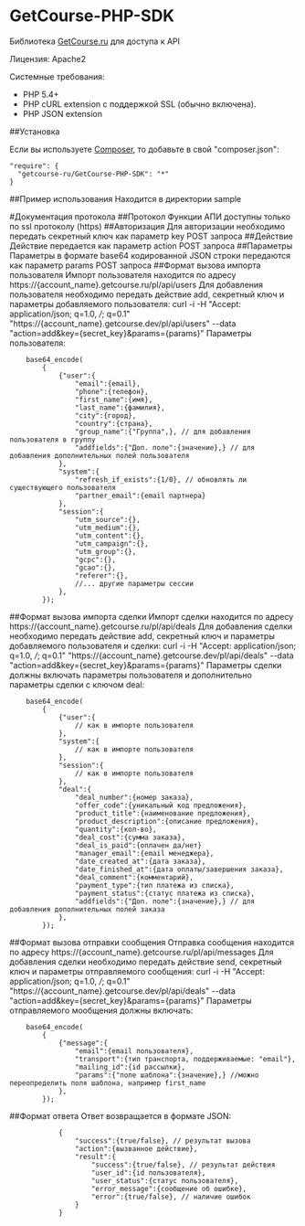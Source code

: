 # GetCourse-PHP-SDK
Библиотека [GetCourse.ru](http://getcourse.ru) для доступа к API

Лицензия: Apache2

Системные требования:

  * PHP 5.4+
  * PHP cURL extension с поддержкой SSL (обычно включена).
  * PHP JSON extension

##Установка

Если вы используете [Composer](http://getcomposer.org/), то добавьте в свой "composer.json":

```
"require": {
  "getcourse-ru/GetCourse-PHP-SDK": "*"
}
```
##Пример использования
Находится в директории sample

#Документация протокола
##Протокол
Функции АПИ доступны только по ssl протоколу (https)
##Авторизация
Для авторизации необходимо передать секретный ключ как параметр key POST запроса
##Действие
Действие передается как параметр action POST запроса
##Параметры
Параметры в формате base64 кодированной JSON строки передаются как параметр params POST запроса
##Формат вызова импорта пользователя
Импорт пользователя находится по адресу https://{account_name}.getcourse.ru/pl/api/users
Для добавления пользователя необходимо передать действие add, секретный ключ и параметры добавляемого пользователя:
curl -i -H "Accept: application/json; q=1.0, */*; q=0.1" "https://{account_name}.getcourse.dev/pl/api/users" --data "action=add&key={secret_key}&params={params}"
Параметры пользователя:

		base64_encode(
			{
				{"user":{
					"email":{email},
					"phone":{телефон},
					"first_name":{имя},
					"last_name":{фамилия},
					"city":{город},
					"country":{страна},
					"group_name":{"Группа",}, // для добавления пользователя в группу
					"addfields":{"Доп. поле":{значение},} // для добавления дополнительных полей пользователя
				},
				"system":{
					"refresh_if_exists":{1/0}, // обновлять ли существующего пользователя
					"partner_email":{email партнера}
				},
				"session":{
					"utm_source":{},
					"utm_medium":{},
					"utm_content":{},
					"utm_campaign":{},
					"utm_group":{},
					"gcpc":{},
					"gcao":{},
					"referer":{},
					//... другие параметры сессии
				},
			});
			

##Формат вызова импорта сделки
Импорт сделки находится по адресу https://{account_name}.getcourse.ru/pl/api/deals
Для добавления сделки необходимо передать действие add, секретный ключ и параметры добавляемого пользователя и сделки:
curl -i -H "Accept: application/json; q=1.0, */*; q=0.1" "https://{account_name}.getcourse.dev/pl/api/deals" --data "action=add&key={secret_key}&params={params}"
Параметры сделки должны включать параметры пользователя и дополнительно параметры сделки с ключом deal:

		base64_encode(
			{
				{"user":{
					// как в импорте пользователя
				},
				"system":{
					// как в импорте пользователя
				},
				"session":{
					// как в импорте пользователя
				},
				"deal":{
					"deal_number":{номер заказа},
					"offer_code":{уникальный код предложения},
					"product_title":{наименование предложения},
					"product_description":{описание предложения},
					"quantity":{кол-во},
					"deal_cost":{сумма заказа},
					"deal_is_paid":{оплачен да/нет}
					"manager_email":{email менеджера},
					"date_created_at":{дата заказа},
					"date_finished_at":{дата оплаты/завершения заказа},
					"deal_comment":{комментарий},
					"payment_type":{тип платежа из списка},
					"payment_status":{статус платежа из списка},
					"addfields":{"Доп. поле":{значение},} // для добавления дополнительных полей заказа
				},
			});
			
##Формат вызова отправки сообщения
Отправка сообщения находится по адресу https://{account_name}.getcourse.ru/pl/api/messages
Для добавления сделки необходимо передать действие send, секретный ключ и параметры отправляемого сообщения:
curl -i -H "Accept: application/json; q=1.0, */*; q=0.1" "https://{account_name}.getcourse.dev/pl/api/deals" --data "action=add&key={secret_key}&params={params}"
Параметры отправляемого мообщения должны включать:

		base64_encode(
			{
				{"message":{
					"email":{email пользователя},
					"transport":{тип транспорта, поддерживаемые: "email"},
					"mailing_id":{id рассылки},
					"params":{"поле шаблона":{значение},} //можно переопределить поля шаблона, например first_name
				},
			});
		
##Формат ответа
Ответ возвращается в формате JSON:

				{
					"success":{true/false}, // результат вызова
					"action":{вызванное действие},
					"result":{
						"success":{true/false}, // результат действия
						"user_id":{id пользователя},
						"user_status":{статус пользователя},
						"error_message":{сообщение об ошибке},
						"error":{true/false}, // наличие ошибок
					}
				}
			


